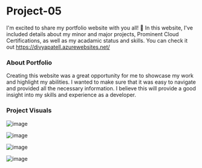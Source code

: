 
# Project-05

I'm excited to share my portfolio website with you all! 🎉 In this website, I've included details about my minor and major projects, Prominent Cloud Certifications, as well as my acadamic status and skills. You can check it out https://divyapatell.azurewebsites.net/

### About Portfolio
Creating this website was a great opportunity for me to showcase my work and highlight my abilities. 
I wanted to make sure that it was easy to navigate and provided all the necessary information.
I believe this will provide a good insight into my skills and experience as a developer.

### Project Visuals
![image](https://github.com/Divya4242/Portfolio/assets/113757574/348c90bc-f16e-4a86-9c6e-19ce2dac406b)

![image](https://github.com/Divya4242/Portfolio/assets/113757574/f9431dc2-293b-4ff3-871d-6ae4dd6019e6)

![image](https://github.com/Divya4242/Portfolio/assets/113757574/5a3ebb3d-fa40-45c8-b4d4-1509fcb5273e)

![image](https://github.com/Divya4242/Portfolio/assets/113757574/0ebed892-39b1-4ef1-92ce-9c8ef3801766)

